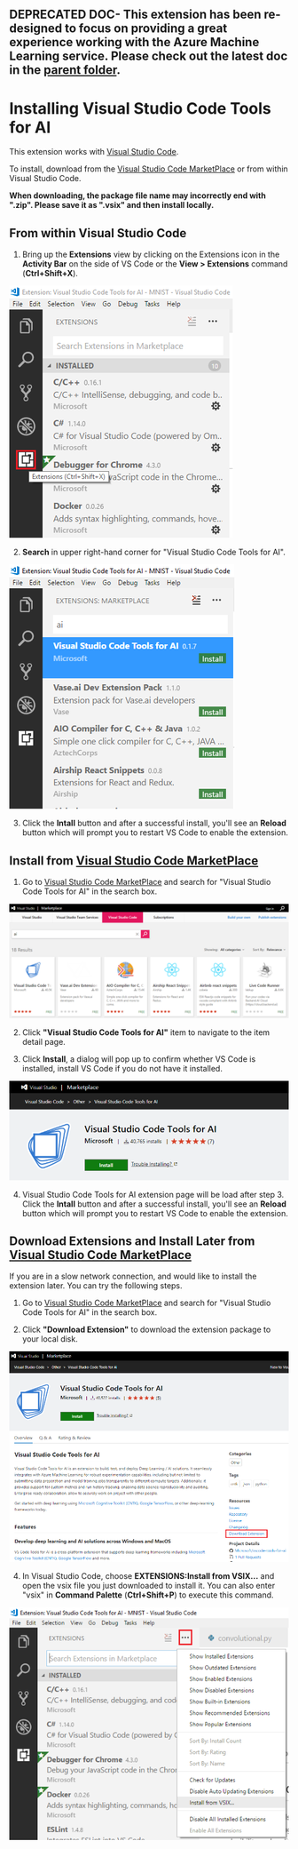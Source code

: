 ## DEPRECATED DOC- This extension has been re-designed to focus on providing a great experience working with the Azure Machine Learning service. Please check out the latest doc in the [parent folder](..).

# Installing Visual Studio Code Tools for AI

This extension works with [Visual Studio Code](https://code.visualstudio.com/). 

To install, download from the [Visual Studio Code MarketPlace] or from within Visual Studio Code.

**When downloading, the package file name may incorrectly end with ".zip".
Please save it as ".vsix" and then install locally.**

## From within Visual Studio Code

1. Bring up the **Extensions** view by clicking on the Extensions icon in the **Activity Bar** on the side of VS Code or the **View > Extensions** command (**Ctrl+Shift+X**).

![extensions](./media/installation/extensions.png)

2. **Search** in upper right-hand corner for "Visual Studio Code Tools for AI".

![extensions](./media/installation/extensions-search.png)

3. Click the **Intall** button and after a successful install, you'll see an **Reload** button which will prompt you to restart VS Code to enable the extension.

## Install from [Visual Studio Code MarketPlace]
1. Go to [Visual Studio Code MarketPlace] and search for "Visual Studio Code Tools for AI" in the search box.

![extensions](./media/installation/extensions-search-on-marketplace.png)

2. Click **"Visual Studio Code Tools for AI"** item to navigate to the item detail page.

3. Click **Install**, a dialog will pop up to confirm whether VS Code is installed, install VS Code if you do not have it installed.

![extensions](./media/installation/marketplace-install.png)

4. Visual Studio Code Tools for AI extension page will be load after step 3. Click the **Intall** button and after a successful install, you'll see an **Reload** button which will prompt you to restart VS Code to enable the extension.


## Download Extensions and Install Later from [Visual Studio Code MarketPlace]
If you are in a slow network connection, and would like to install the extension later. You can try the following steps.
1. Go to [Visual Studio Code MarketPlace] and search for "Visual Studio Code Tools for AI" in the search box.

2. Click **"Download Extension"** to download the extension package to your local disk.

![extensions](./media/installation/extensions-download.png)

4. In Visual Studio Code, choose **EXTENSIONS:Install from VSIX...** and open the vsix file you just downloaded to install it.
You can also enter "vsix" in **Command Palette** (**Ctrl+Shift+P**) to execute this command.

![extensions](./media/installation/extensions-install.png)

[Visual Studio Code MarketPlace]:https://marketplace.visualstudio.com/vscode

